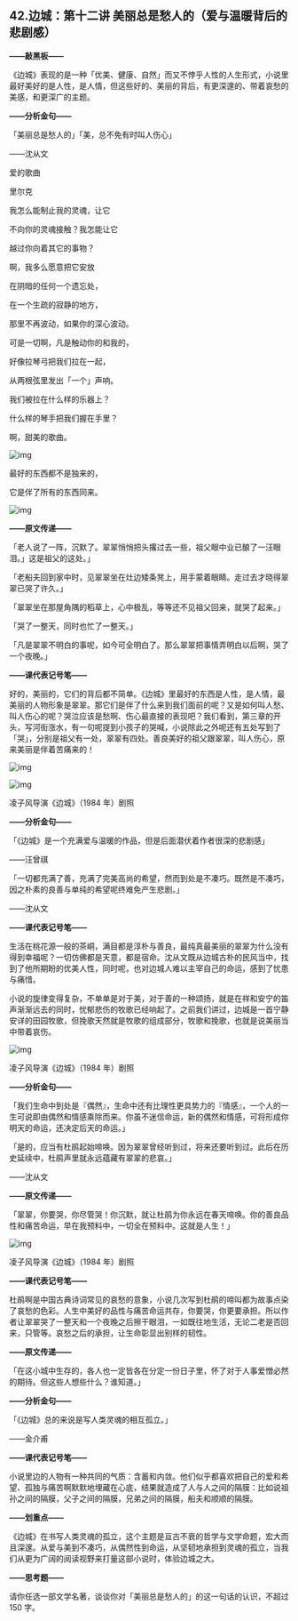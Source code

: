 ## 42.边城：第十二讲 美丽总是愁人的（爱与温暖背后的悲剧感）
**——敲黑板——**


《边城》表现的是一种「优美、健康、自然」而又不悖乎人性的人生形式，小说里最好美好的是人性，是人情，但这些好的、美丽的背后，有更深邃的、带着哀愁的美感，和更深广的主题。


**——分析金句——**


「美丽总是愁人的」「美，总不免有时叫人伤心」


——沈从文


爱的歌曲


里尔克


我怎么能制止我的灵魂，让它   

不向你的灵魂接触？我怎能让它   

越过你向着其它的事物？   

啊，我多么愿意把它安放   

在阴暗的任何一个遗忘处，   

在一个生疏的寂静的地方，   

那里不再波动，如果你的深心波动。   

可是一切啊，凡是触动你的和我的，   

好像拉琴弓把我们拉在一起，   

从两根弦里发出「一个」声响。   

我们被拉在什么样的乐器上？   

什么样的琴手把我们握在手里？   

啊，甜美的歌曲。


  



![img](https://pic1.zhimg.com/v2-f1bd112d33b76c06feae975c64059362.webp)

  



最好的东西都不是独来的，


它是伴了所有的东西同来。


  



![img](https://pic2.zhimg.com/v2-050aeddc00bab590719b3b0def440f8f.webp)

  



**——原文传递——**


「老人说了一阵，沉默了。翠翠悄悄把头撂过去一些，祖父眼中业已酿了一汪眼泪。」这是祖父的这处。」


「老船夫回到家中时，见翠翠坐在灶边矮条凳上，用手蒙着眼睛。走过去才晓得翠翠已哭了许久。」


「翠翠坐在那屋角隅的稻草上，心中极乱，等等还不见祖父回来，就哭了起来。」


「哭了一整天，同时也忙了一整天。」


「凡是翠翠不明白的事呢，如今可全明白了。那么翠翠把事情弄明白以后啊，哭了一个夜晚。」


**——课代表记号笔——**


好的，美丽的，它们的背后都不简单。《边城》里最好的东西是人性，是人情，最美丽的人物形象是翠翠。那它们是伴了什么来到我们面前的呢？又是如何叫人愁、叫人伤心的呢？哭泣应该是愁啊、伤心最直接的表现吧？我们看到，第三章的开头，写河街涨水，有一句呢提到小孩子的哭喊，小说除此之外呢还有五处写到了「哭」，分别是祖父有一处，翠翠有四处。善良美好的祖父跟翠翠，叫人伤心，原来美丽是伴着苦痛来的！


  



![img](https://pic2.zhimg.com/v2-a9fc68d4ea67b7b055f42faee8c76e0d.webp)

  



![img](https://pic2.zhimg.com/v2-3867270f8f5be047b155f0d0b9d05494.webp)

  



凌子风导演《边城》（1984 年）剧照


**——分析金句——**


「《边城》是一个充满爱与温暖的作品，但是后面潜伏着作者很深的悲剧感」


——汪曾祺


「一切都充满了善，充满了完美高尚的希望，然而到处是不凑巧。既然是不凑巧，因之朴素的良善与单纯的希望呢终难免产生悲剧。」


——沈从文


**——课代表记号笔——**


生活在桃花源一般的茶峒，满目都是淳朴与善良，最纯真最美丽的翠翠为什么没有得到幸福呢？一切仿佛都是天意，都是宿命。沈从文既从边城古朴的民风当中，找到了他所期盼的优美人性，同时呢，也对边城人难以主宰自己的命运，感到了忧患与痛惜。


小说的旋律变得复杂，不单单是对于美，对于善的一种颂扬，就是在祥和安宁的笛声渐渐远去的同时，忧郁悲伤的牧歌已经响起了。之前我们讲过，边城是一首宁静安详的田园牧歌，但挽歌天然就是牧歌的组成部分，牧歌和挽歌，也就是说美丽当中带着哀伤。


  



![img](https://pic2.zhimg.com/v2-fd2165a8139e771dba9fc3da1889557d.webp)

  



凌子风导演《边城》（1984 年）剧照


**——分析金句——**


「我们生命中到处是『偶然』，生命中还有比理性更具势力的『情感』，一个人的一生可说即由偶然和情感乘除而来。你虽不迷信命运，新的偶然和情感，可将形成你明天的命运，还决定后天的命运。」


「是的，应当有杜鹃起始啼唤。因为翠翠曾经听到过，将来还要听到过。此后在历史延续中，杜鹃声里就永远蕴藏有翠翠的悲哀。」


——沈从文


**——原文传递——**


「翠翠，你要哭，你尽管哭！你沉默，就让杜鹃为你永远在春天啼唤。你的善良品性和痛苦命运，早在我预料中，一切全在预料中。这就是人生！」


  



![img](https://pic2.zhimg.com/v2-1ad924c92508754e96f819eb5fb5a6bc.webp)

  



凌子风导演《边城》（1984 年）剧照


**——课代表记号笔——**


杜鹃啊是中国古典诗词常见的哀愁的意象，小说几次写到杜鹃的啼叫都为故事点染了哀愁的色彩。人生中美好的品性与痛苦命运共存，你要哭，你更要承担。所以作者让翠翠哭了一整天和一个夜晚之后擦干眼泪，一如既往地生活，无论二老是否回来，只管等。哀愁之后的承担，让生命彰显出别样的韧性。


  



**——原文传递——**


「在这小城中生存的，各人也一定皆各在分定一份日子里，怀了对于人事爱憎必然的期待。但这些人想些什么？谁知道。」


**——分析金句——**


「《边城》总的来说是写人类灵魂的相互孤立。」


——金介甫


**——课代表记号笔——**


小说里边的人物有一种共同的气质：含蓄和内敛。他们似乎都喜欢把自己的爱和希望、孤独与痛苦啊默默地埋藏在心底，结果就造成了人与人之间的隔膜：比如说祖孙之间的隔膜，父子之间的隔膜，兄弟之间的隔膜，船夫和顺顺的隔膜。


**——划重点——**


《边城》在书写人类灵魂的孤立，这个主题是亘古不衰的哲学与文学命题，宏大而且深邃。从爱与美到不凑巧，从偶然性到命运，从坚韧地承担到灵魂的孤立，当我们从更为广阔的阅读视野来打量这部小说时，体验边城之大。


**——思考题——**


请你任选一部文学名著，谈谈你对「美丽总是愁人的」的这一句话的认识，不超过 150 字。

